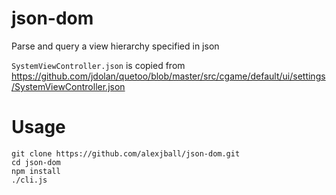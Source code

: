 # json-dom
Parse and query a view hierarchy specified in json

`SystemViewController.json` is copied from https://github.com/jdolan/quetoo/blob/master/src/cgame/default/ui/settings/SystemViewController.json

# Usage

```
git clone https://github.com/alexjball/json-dom.git
cd json-dom
npm install
./cli.js
```
